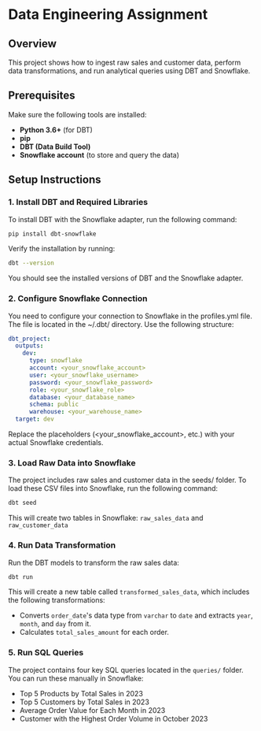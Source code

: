 # Data Engineering Assignment

## Overview

This project shows how to ingest raw sales and customer data, perform data transformations, and run analytical queries using DBT and Snowflake.

## Prerequisites

Make sure the following tools are installed:
- **Python 3.6+** (for DBT)
- **pip** 
- **DBT (Data Build Tool)**
- **Snowflake account** (to store and query the data)

## Setup Instructions

### 1. Install DBT and Required Libraries

To install DBT with the Snowflake adapter, run the following command:

```bash
pip install dbt-snowflake
```

Verify the installation by running:

```bash
dbt --version
```
You should see the installed versions of DBT and the Snowflake adapter.

### 2. Configure Snowflake Connection

You need to configure your connection to Snowflake in the profiles.yml file. The file is located in the ~/.dbt/ directory. Use the following structure:

```yaml
dbt_project:
  outputs:
    dev:
      type: snowflake
      account: <your_snowflake_account>
      user: <your_snowflake_username>
      password: <your_snowflake_password>
      role: <your_snowflake_role>
      database: <your_database_name>
      schema: public
      warehouse: <your_warehouse_name>
  target: dev
```

Replace the placeholders (<your_snowflake_account>, etc.) with your actual Snowflake credentials.

### 3. Load Raw Data into Snowflake
The project includes raw sales and customer data in the seeds/ folder. To load these CSV files into Snowflake, run the following command:

```bash
dbt seed
```
This will create two tables in Snowflake: `raw_sales_data` and `raw_customer_data`

### 4. Run Data Transformation
Run the DBT models to transform the raw sales data:

```bash
dbt run
```
This will create a new table called `transformed_sales_data`, which includes the following transformations:

- Converts `order_date`'s data type from `varchar` to `date` and extracts `year`, `month`, and `day` from it.
- Calculates `total_sales_amount` for each order.

### 5. Run SQL Queries
The project contains four key SQL queries located in the `queries/` folder. You can run these manually in Snowflake:

- Top 5 Products by Total Sales in 2023
- Top 5 Customers by Total Sales in 2023
- Average Order Value for Each Month in 2023
- Customer with the Highest Order Volume in October 2023
